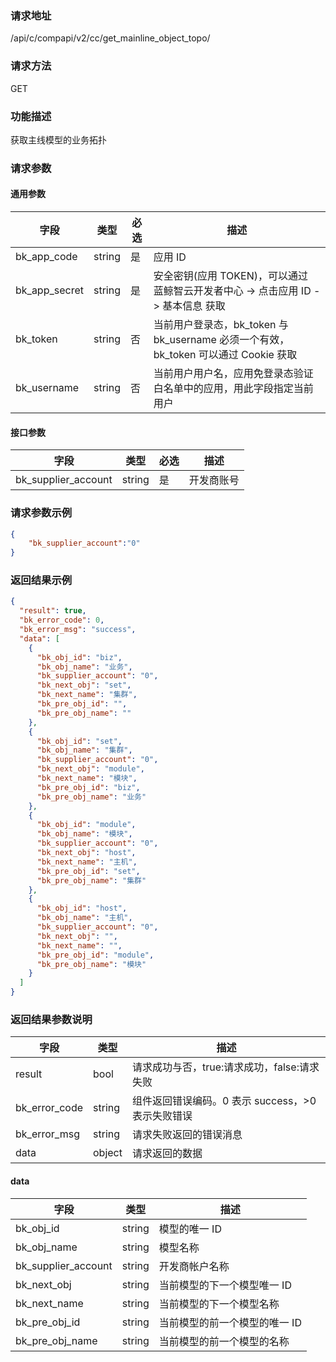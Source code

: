 ### 请求地址

/api/c/compapi/v2/cc/get_mainline_object_topo/

### 请求方法

GET

### 功能描述

获取主线模型的业务拓扑

### 请求参数

#### 通用参数

| 字段 | 类型 | 必选 | 描述 |
|-----------|------------|--------|------------|
| bk_app_code | string | 是 | 应用 ID |
| bk_app_secret| string | 是 | 安全密钥(应用 TOKEN)，可以通过 蓝鲸智云开发者中心 -&gt; 点击应用 ID -&gt; 基本信息 获取 |
| bk_token | string | 否 | 当前用户登录态，bk_token 与 bk_username 必须一个有效，bk_token 可以通过 Cookie 获取 |
| bk_username | string | 否 | 当前用户用户名，应用免登录态验证白名单中的应用，用此字段指定当前用户 |

#### 接口参数

| 字段 | 类型 | 必选 | 描述 |
|-----------|----------|--------|------------|
| bk_supplier_account | string | 是 | 开发商账号 |

### 请求参数示例

```json
{
    "bk_supplier_account":"0"
}
```

### 返回结果示例

```json
{
  "result": true,
  "bk_error_code": 0,
  "bk_error_msg": "success",
  "data": [
    {
      "bk_obj_id": "biz",
      "bk_obj_name": "业务",
      "bk_supplier_account": "0",
      "bk_next_obj": "set",
      "bk_next_name": "集群",
      "bk_pre_obj_id": "",
      "bk_pre_obj_name": ""
    },
    {
      "bk_obj_id": "set",
      "bk_obj_name": "集群",
      "bk_supplier_account": "0",
      "bk_next_obj": "module",
      "bk_next_name": "模块",
      "bk_pre_obj_id": "biz",
      "bk_pre_obj_name": "业务"
    },
    {
      "bk_obj_id": "module",
      "bk_obj_name": "模块",
      "bk_supplier_account": "0",
      "bk_next_obj": "host",
      "bk_next_name": "主机",
      "bk_pre_obj_id": "set",
      "bk_pre_obj_name": "集群"
    },
    {
      "bk_obj_id": "host",
      "bk_obj_name": "主机",
      "bk_supplier_account": "0",
      "bk_next_obj": "",
      "bk_next_name": "",
      "bk_pre_obj_id": "module",
      "bk_pre_obj_name": "模块"
    }
  ]
}
```

### 返回结果参数说明

| 字段 | 类型 | 描述 |
|-----------|-----------|-----------|
| result  | bool | 请求成功与否，true:请求成功，false:请求失败 |
| bk_error_code | string | 组件返回错误编码。0 表示 success，>0 表示失败错误 |
| bk_error_msg | string | 请求失败返回的错误消息 |
| data    | object | 请求返回的数据 |

#### data
| 字段 | 类型 | 描述 |
|-----------|------------|------------|
| bk_obj_id | string | 模型的唯一 ID |
| bk_obj_name | string |模型名称|
| bk_supplier_account | string |开发商帐户名称|
| bk_next_obj | string |当前模型的下一个模型唯一 ID|
| bk_next_name | string |当前模型的下一个模型名称|
| bk_pre_obj_id | string |当前模型的前一个模型的唯一 ID|
| bk_pre_obj_name | string |当前模型的前一个模型的名称|
